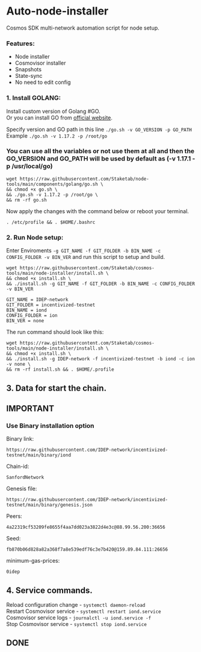 # Auto-node-installer
Cosmos SDK multi-network automation script for node setup.  
### Features:  
- Node installer
- Cosmovisor installer
- Snapshots
- State-sync
- No need to edit config

### 1. Install GOLANG:
Install custom version of Golang #GO.  
Or you can install GO from [official website](https://golang.org/doc/install).  

Specify version and GO path in this line `./go.sh -v GO_VERSION -p GO_PATH`  
Example `./go.sh -v 1.17.2 -p /root/go`  

### You can use all the variables or not use them at all and then the GO_VERSION and GO_PATH will be used by default as (-v 1.17.1 -p /usr/local/go)  

```
wget https://raw.githubusercontent.com/Staketab/node-tools/main/components/golang/go.sh \
&& chmod +x go.sh \
&& ./go.sh -v 1.17.2 -p /root/go \
&& rm -rf go.sh
```
Now apply the changes with the command below or reboot your terminal.  
```
. /etc/profile && . $HOME/.bashrc
```

### 2. Run Node setup:
Enter Enviroments `-g GIT_NAME -f GIT_FOLDER -b BIN_NAME -c CONFIG_FOLDER -v BIN_VER` and run this script to setup and build.  
```
wget https://raw.githubusercontent.com/Staketab/cosmos-tools/main/node-installer/install.sh \
&& chmod +x install.sh \
&& ./install.sh -g GIT_NAME -f GIT_FOLDER -b BIN_NAME -c CONFIG_FOLDER -v BIN_VER
```
`GIT_NAME = IDEP-network`  
`GIT_FOLDER = incentivized-testnet`  
`BIN_NAME = iond`  
`CONFIG_FOLDER = ion`  
`BIN_VER = none`

The run command should look like this:
```
wget https://raw.githubusercontent.com/Staketab/cosmos-tools/main/node-installer/install.sh \
&& chmod +x install.sh \
&& ./install.sh -g IDEP-network -f incentivized-testnet -b iond -c ion -v none \
&& rm -rf install.sh && . $HOME/.profile
```

## 3. Data for start the chain. 
## IMPORTANT  
### Use Binary installation option  
Binary link:
```
https://raw.githubusercontent.com/IDEP-network/incentivized-testnet/main/binary/iond
```
Chain-id:
```
SanfordNetwork
```  
Genesis file:
```
https://raw.githubusercontent.com/IDEP-network/incentivized-testnet/main/binary/genesis.json
```
Peers:
```
4a22319cf53209fe8655f4aa7dd023a3822d4e3c@88.99.56.200:36656
```
Seed:
```
fb870b06d828a82a368f7a8e539edf76c3e7b420@159.89.84.111:26656
```
minimum-gas-prices:
```
0idep
```

## 4. Service commands.
Reload configuration change - `systemctl daemon-reload`  
Restart Cosmovisor service - `systemctl restart iond.service`  
Cosmovisor service logs - `journalctl -u iond.service -f`  
Stop Cosmovisor service - `systemctl stop iond.service`  

## DONE
